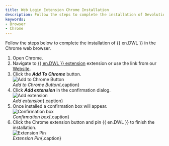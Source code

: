 ```yaml
---
title: Web Login Extension Chrome Installation
description: Follow the steps to complete the installation of Devolutions Web Login in the Chrome web browser. 
keywords:
- Browser
- Chrome
---
```


Follow the steps below to complete the installation of {{ en.DWL }} in the Chrome web browser.

1. Open Chrome.
1. Navigate to [{{ en.DWL }} extension](https://chrome.google.com/webstore/detail/devolutions-web-login/neimonjjffhehnojilepgfejkneaidmo?hl=en-US&gl=CA) extension or use the link from our [Website](https://devolutions.net/web-login).
1. Click the ***Add To Chrome*** button.  
![Add to Chrome Button](/img/en/kb/KB4805.png)  
*Add to Chrome Button*{.caption}
1. Click ***Add extension*** in the confirmation dialog.  
![Add extension](/img/en/kb/KB4806.png)  
*Add extension*{.caption}
1. Once installed a confirmation box will appear.  
![Confirmation box](/img/en/kb/KB4807.png)  
*Confirmation box*{.caption}
1. Click the Chrome extension button and pin {{ en.DWL }} to finish the installation.  
![Extension Pin](/img/en/kb/KB4808.png)  
*Extension Pin*{.caption}
